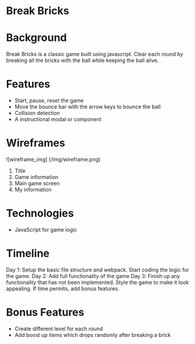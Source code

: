 # Break Bricks

# Background
Break Bricks is a classic game built using javascript. Clear each round by breaking all the bricks with the ball while keeping the ball alive.

# Features
- Start, pause, reset the game
- Move the bounce bar with the arrow keys to bounce the ball
- Collision detection
- A instructional modal or component

# Wireframes
![wireframe_img] (/img/wireframe.png)
1. Title
2. Game information
3. Main game screen
4. My information

# Technologies
- JavaScript for game logic

# Timeline
Day 1: Setup the basic file structure and webpack. Start coding the logic for the game.
Day 2: Add full functionality of the game
Day 3: Finish up any functionality that has not been implemented. Style the game to make it look appealing. If time permits, add bonus features.

# Bonus Features
- Create different level for each round
- Add boost up items which drops randomly after breaking a brick
